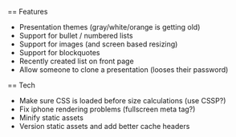 == Features

* Presentation themes (gray/white/orange is getting old)
* Support for bullet / numbered lists
* Support for images (and screen based resizing)
* Support for blockquotes
* Recently created list on front page
* Allow someone to clone a presentation (looses their password)

== Tech
* Make sure CSS is loaded before size calculations (use CSSP?)
* Fix iphone rendering problems (fullscreen meta tag?)
* Minify static assets
* Version static assets and add better cache headers

